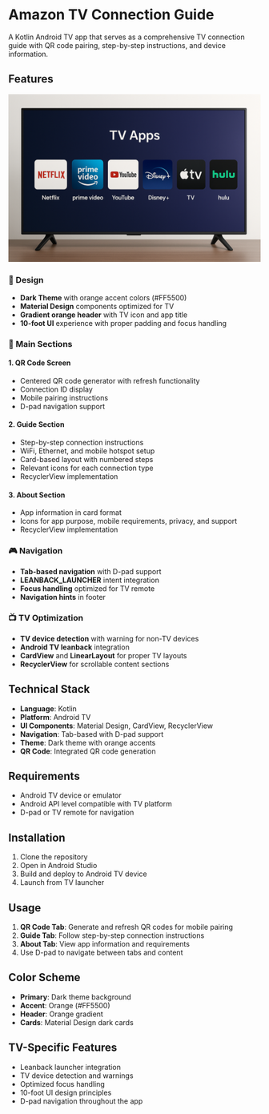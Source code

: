 # Amazon TV Connection Guide

A Kotlin Android TV app that serves as a comprehensive TV connection guide with QR code pairing, step-by-step instructions, and device information.

## Features

![](tv.png)

### 🎨 Design
- **Dark Theme** with orange accent colors (#FF5500)
- **Material Design** components optimized for TV
- **Gradient orange header** with TV icon and app title
- **10-foot UI** experience with proper padding and focus handling

### 📱 Main Sections

#### 1. QR Code Screen
- Centered QR code generator with refresh functionality
- Connection ID display
- Mobile pairing instructions
- D-pad navigation support

#### 2. Guide Section
- Step-by-step connection instructions
- WiFi, Ethernet, and mobile hotspot setup
- Card-based layout with numbered steps
- Relevant icons for each connection type
- RecyclerView implementation

#### 3. About Section
- App information in card format
- Icons for app purpose, mobile requirements, privacy, and support
- RecyclerView implementation

### 🎮 Navigation
- **Tab-based navigation** with D-pad support
- **LEANBACK_LAUNCHER** intent integration
- **Focus handling** optimized for TV remote
- **Navigation hints** in footer

### 📺 TV Optimization
- **TV device detection** with warning for non-TV devices
- **Android TV leanback** integration
- **CardView** and **LinearLayout** for proper TV layouts
- **RecyclerView** for scrollable content sections

## Technical Stack

- **Language**: Kotlin
- **Platform**: Android TV
- **UI Components**: Material Design, CardView, RecyclerView
- **Navigation**: Tab-based with D-pad support
- **Theme**: Dark theme with orange accents
- **QR Code**: Integrated QR code generation

## Requirements

- Android TV device or emulator
- Android API level compatible with TV platform
- D-pad or TV remote for navigation

## Installation

1. Clone the repository
2. Open in Android Studio
3. Build and deploy to Android TV device
4. Launch from TV launcher

## Usage

1. **QR Code Tab**: Generate and refresh QR codes for mobile pairing
2. **Guide Tab**: Follow step-by-step connection instructions
3. **About Tab**: View app information and requirements
4. Use D-pad to navigate between tabs and content

## Color Scheme

- **Primary**: Dark theme background
- **Accent**: Orange (#FF5500)
- **Header**: Orange gradient
- **Cards**: Material Design dark cards

## TV-Specific Features

- Leanback launcher integration
- TV device detection and warnings
- Optimized focus handling
- 10-foot UI design principles
- D-pad navigation throughout the app
